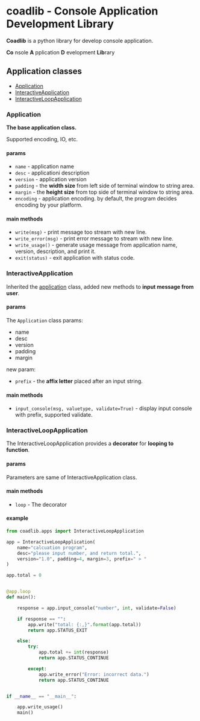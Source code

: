 # coadlib - Console Application Development Library

**Coadlib** is a python library for develop console application.

**Co** nsole **A** pplication **D** evelopment **Lib**rary

## Application classes

* [Application](#application)
* [InteractiveApplication](#interactiveapplication)
* [InteractiveLoopApplication](#interactiveloopapplication)

### Application

**The base application class.**

Supported encoding, IO, etc.

#### params

* `name` - application name
* `desc` - applicationi description
* `version` - application version
* `padding` - the **width size** from left side of terminal window to string area.
* `margin` - the **height size** from top side of terminal window to string area.
* `encoding` - application encoding. by default, the program decides encoding by your platform.

#### main methods

* `write(msg)` - print message too stream with new line.
* `write_error(msg)` - print error message to stream with new line.
* `write_usage()` - generate usage message from application name, version, description, and print it.
* `exit(status)` - exit application with status code.

### InteractiveApplication

Inherited the [application](#Application) class, added new methods to **input message from user**.

#### params

The `Application` class params:

* name
* desc
* version
* padding
* margin

new param:

* `prefix` - the **affix letter** placed after an input string.

#### main methods

* `input_console(msg, valuetype, validate=True)` - display input console with prefix, supported validate.

### InteractiveLoopApplication

The InteractiveLoopApplication provides a **decorator** for **looping to function**.

#### params

Parameters are same of InteractiveApplication class.

#### main methods

* `loop` - The decorator

#### example

```py
from coadlib.apps import InteractiveLoopApplication

app = InteractiveLoopApplication(
    name="calcuation program",
    desc="please input number, and return total.",
    version="1.0", padding=4, margin=3, prefix=" > "
)

app.total = 0


@app.loop
def main():

    response = app.input_console("number", int, validate=False)

    if response == "":
        app.write("total: {:,}".format(app.total))
        return app.STATUS_EXIT

    else:
        try:
            app.total += int(response)
            return app.STATUS_CONTINUE

        except:
            app.write_error("Error: incorrect data.")
            return app.STATUS_CONTINUE


if __name__ == "__main__":

    app.write_usage()
    main()
```

